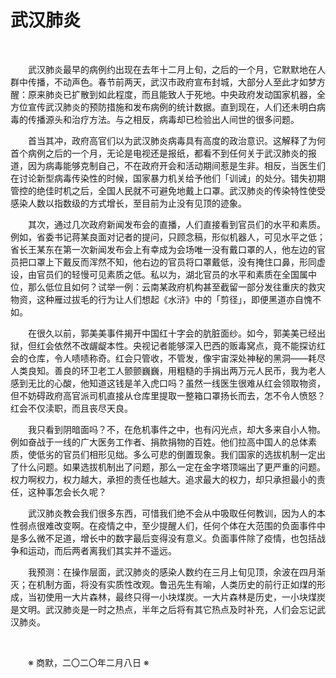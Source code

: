 # 武汉肺炎

&emsp;&emsp;

&emsp;&emsp;武汉肺炎最早的病例约出现在去年十二月上旬，之后的一个月，它默默地在人群中传播，不动声色。春节前两天，武汉市政府宣布封城，大部分人至此才如梦方醒：原来肺炎已扩散到如此程度，而且能致人于死地。中央政府发动国家机器，全方位宣传武汉肺炎的预防措施和发布病例的统计数据。直到现在，人们还未明白病毒的传播源头和治疗方法。与之相反，病毒却已检验出人间世的很多问题。

&emsp;&emsp;首当其冲，政府高官们以为武汉肺炎病毒具有高度的政治意识。这解释了为何首个病例之后的一个月，无论是电视还是报纸，都看不到任何关于武汉肺炎的报道，因为病毒能够克制自己，不在政府开会和活动期间惹是生非。相反，当医生们在讨论新型病毒传染性的时候，国家暴力机关给予他们「训诫」的处分。错失初期管控的绝佳时机之后，全国人民就不可避免地戴上口罩。武汉肺炎的传染特性使受感染人数以指数级的方式增长，至目前为止没有见顶的迹象。

&emsp;&emsp;其次，通过几次政府新闻发布会的直播，人们直接看到官员们的水平和素质。例如，省委书记蒋某良面对记者的提问，只顾念稿，形似机器人，可见水平之低；省长王某东在第一次新闻发布会上有幸成为会场唯一没有戴口罩的人，他左边的官员把口罩上下戴反而浑然不知，他右边的官员将口罩戴低，没有掩住口鼻，形同虚设，由官员们的轻慢可见素质之低。私以为，湖北官员的水平和素质在全国属中位，那么低位且如何？试举一例：云南某政府机构甚至截留一部分发往重庆的救灾物资，这种雁过拔毛的行为让人们想起《水浒》中的「剪径」，即便黑道亦自愧不如。

&emsp;&emsp;在很久以前，郭美美事件揭开中国红十字会的肮脏面纱。如今，郭美美已经出狱，但红会依然不改龌龊本性。央视记者能够深入巴西的贩毒窝点，竟不能探访红会的仓库，令人啧啧称奇。红会只管收，不管发，像宇宙深处神秘的黑洞——耗尽人类良知。善良的环卫老工人颤颤巍巍，用粗糙的手捐出两万元人民币，我为老人感到无比的心酸，他知道这钱是羊入虎口吗？虽然一线医生很难从红会领取物资，但不妨碍政府高官派司机直接从仓库里提取一整箱口罩扬长而去，怎不令人愤怒？红会不仅渎职，而且丧尽天良。

&emsp;&emsp;我只看到阴暗面吗？不，在危机事件之中，也有闪光点，却大多来自小人物。例如奋战于一线的广大医务工作者、捐款捐物的百姓。他们拉高中国人的总体素质，使低劣的官员们相形见绌。多么可悲的倒置现象。我们国家的选拔机制一定出了什么问题。如果选拔机制出了问题，那么一定在金字塔顶端出了更严重的问题。权力啊权力，权力越大，承担的责任也越大。追求最大的权力，却只承担最小的责任，这种事怎会长久呢？

&emsp;&emsp;武汉肺炎教会我们很多东西，可惜我们绝不会从中吸取任何教训，因为人的本性弱点很难改变啊。在疫情之中，至少提醒人们，任何个体在大范围的负面事件中是多么微不足道，增长中的数字最后变得没有意义。负面事件除了疫情，也包括战争和运动，而后两者离我们其实并不遥远。

&emsp;&emsp;我预测：在操作层面，武汉肺炎的感染人数约在三月上旬见顶，余波在四月渐灭；在机制方面，将没有实质性改观。鲁迅先生有喻，人类历史的前行正如煤的形成，当初使用一大片森林，最终只得一小块煤炭。一大片森林是历史，一小块煤炭是文明。武汉肺炎是一时之热点，半年之后将有其它热点及时补充，人们会忘记武汉肺炎。

&emsp;&emsp;

&emsp;&emsp;※ 商默，二〇二〇年二月八日 ※